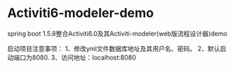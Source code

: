 # Activiti6-modeler-demo
spring boot 1.5.8整合Activiti6.0及其Activiti-modeler(web版流程设计器)demo

启动项目注意事项：
1、修改yml文件数据库地址及其用户名、密码。
2、默认启动端口为8080.
3、访问地址：localhost:8080
